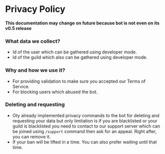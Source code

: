 # Privacy Policy

**This documentation may change on future because bot is not even on its v0.5 release**

### What data we collect?
- Id of the user which can be gathered using developer mode.
- Id of the guild which also can be gathered using developer mode.

### Why and how we use it?
- For providing validation to make sure you accepted our Terms of Service.
- For blocking users which abused the bot.

### Deleting and requesting
- Oty already implemented privacy commands to the bot for deleting and requesting your data but only limitation is if you are blacklisted or your guild is blacklisted you need to contact to our support server which can be joined using `/support` command then ask for an appeal. Right after, you can remove it.
- If your ban will be lifted in a time. You can also prefer waiting until that time.